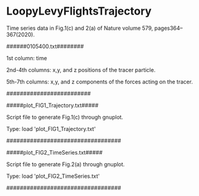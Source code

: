 # LoopyLevyFlightsTrajectory
Time series data in Fig.1(c) and 2(a) of Nature volume 579, pages364–367(2020).

######0105400.txt########

  1st column: time
  
  2nd-4th columns: x,y, and z positions of the tracer particle.
  
  5th-7th columns: x,y, and z components of the forces acting on the tracer.
  
#########################


#####plot_FIG1_Trajectory.txt#####

Script file to generate Fig.1(c) through gnuplot.

Type: load 'plot_FIG1_Trajectory.txt'

##################################

#####plot_FIG2_TimeSeries.txt#####

Script file to generate Fig.2(a) through gnuplot.

Type: load 'plot_FIG2_TimeSeries.txt'

##################################


